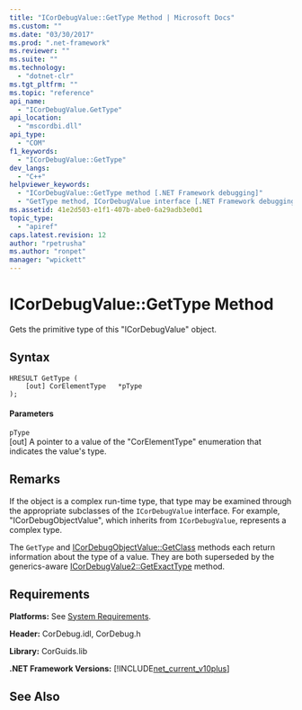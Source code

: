 ```yaml
---
title: "ICorDebugValue::GetType Method | Microsoft Docs"
ms.custom: ""
ms.date: "03/30/2017"
ms.prod: ".net-framework"
ms.reviewer: ""
ms.suite: ""
ms.technology: 
  - "dotnet-clr"
ms.tgt_pltfrm: ""
ms.topic: "reference"
api_name: 
  - "ICorDebugValue.GetType"
api_location: 
  - "mscordbi.dll"
api_type: 
  - "COM"
f1_keywords: 
  - "ICorDebugValue::GetType"
dev_langs: 
  - "C++"
helpviewer_keywords: 
  - "ICorDebugValue::GetType method [.NET Framework debugging]"
  - "GetType method, ICorDebugValue interface [.NET Framework debugging]"
ms.assetid: 41e2d503-e1f1-407b-abe0-6a29adb3e0d1
topic_type: 
  - "apiref"
caps.latest.revision: 12
author: "rpetrusha"
ms.author: "ronpet"
manager: "wpickett"
---
```

# ICorDebugValue::GetType Method
Gets the primitive type of this "ICorDebugValue" object.  
  
## Syntax  
  
```  
HRESULT GetType (  
    [out] CorElementType   *pType  
);  
```  
  
#### Parameters  
 `pType`  
 [out] A pointer to a value of the "CorElementType" enumeration that indicates the value's type.  
  
## Remarks  
 If the object is a complex run-time type, that type may be examined through the appropriate subclasses of the `ICorDebugValue` interface. For example, "ICorDebugObjectValue", which inherits from `ICorDebugValue`, represents a complex type.  
  
 The `GetType` and [ICorDebugObjectValue::GetClass](../../../../docs/framework/unmanaged-api/debugging/icordebugobjectvalue-getclass-method.md) methods each return information about the type of a value. They are both superseded by the generics-aware [ICorDebugValue2::GetExactType](../../../../docs/framework/unmanaged-api/debugging/icordebugvalue2-getexacttype-method.md) method.  
  
## Requirements  
 **Platforms:** See [System Requirements](../../../../docs/framework/get-started/system-requirements.md).  
  
 **Header:** CorDebug.idl, CorDebug.h  
  
 **Library:** CorGuids.lib  
  
 **.NET Framework Versions:** [!INCLUDE[net_current_v10plus](../../../../includes/net-current-v10plus-md.md)]  
  
## See Also  
 